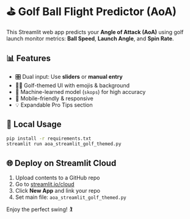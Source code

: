
# ⛳ Golf Ball Flight Predictor (AoA)

This Streamlit web app predicts your **Angle of Attack (AoA)** using golf launch monitor metrics:
**Ball Speed**, **Launch Angle**, and **Spin Rate**.

## 📊 Features

- 🎛 Dual input: Use **sliders** or **manual entry**
- 🏌️‍♂️ Golf-themed UI with emojis & background
- 🧠 Machine-learned model (`skops`) for high accuracy
- 📱 Mobile-friendly & responsive
- 💡 Expandable Pro Tips section

## 🚀 Local Usage

```bash
pip install -r requirements.txt
streamlit run aoa_streamlit_golf_themed.py
```

## 🌐 Deploy on Streamlit Cloud

1. Upload contents to a GitHub repo
2. Go to [streamlit.io/cloud](https://streamlit.io/cloud)
3. Click **New App** and link your repo
4. Set main file: `aoa_streamlit_golf_themed.py`

Enjoy the perfect swing! 🏌️
